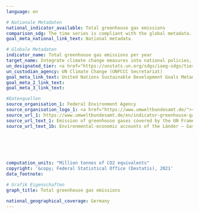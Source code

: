 ```yaml
---
language: en    

# Nationale Metadaten    
national_indicator_available: Total greenhouse gas emissions    
comparison_sdg: The time series is compliant with the global metadata.    
goal_meta_national_link_text: National metadata    

# Globale Metadaten    
indicator_name: Total greenhouse gas emissions per year    
target_name: Integrate climate change measures into national policies, strategies and planning    
un_designated_tier: <a href="https://unstats.un.org/sdgs/iaeg-sdgs/tier-classification/" title="Click here for more information on the UN tier classification.">Tier II</a>    
un_custodian_agency: UN Climate Change (UNFCCC Secretariat)    
goal_meta_link_text: United Nations Sustainable Development Goals Metadata    
goal_meta_2_link_text:     
goal_meta_3_link_text:     

#Datenquellen
source_organisation_1: Federal Environment Agency
source_organisation_logo_1: <a href="https://www.umweltbundesamt.de/"><img src="https://g205sdgs.github.io/sdg-indicators/public/OrgImgEn/uba.png" alt="Logo uba" style="height:60px; width:148px" /></a>
source_url_1: https://www.umweltbundesamt.de/en/indicator-greenhouse-gas-emissions#at-a-glance
source_url_text_1: Emission of greenhouse gases covered by the UN Framework Convention on Climate
source_url_text_1b: Environmental-economic accounts of the Länder – Gases (only available in German)





    
computation_units: "Million tonnes of CO2 equivalents"    
copyright: '&copy; Federal Statistical Office (Destatis), 2021'    
data_footnote:     

# Grafik Eigenschaften    
graph_title: Total greenhouse gas emissions    

national_geographical_coverage: Germany    
---
```


<span></span>